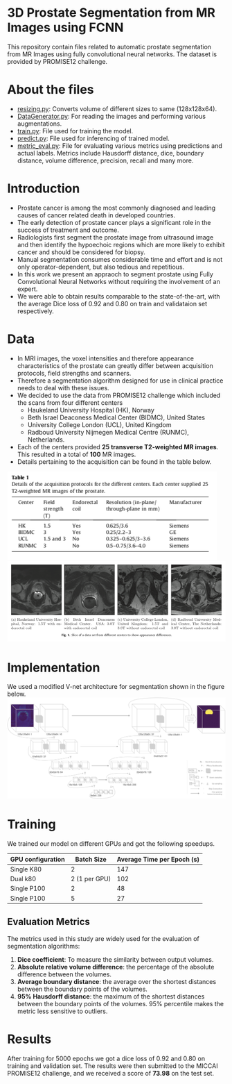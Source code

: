 # 3D Prostate Segmentation from MR Images using FCNN
This repository contain files related to automatic prostate segmentation from MR Images using fully convolutional neural networks. The dataset is provided by PROMISE12 challenge. 

# About the files
- [resizing.py](https://github.com/amanbasu/3d-prostate-segmentation/blob/master/resizing.py): Converts volume of different sizes to same (128x128x64).
- [DataGenerator.py](https://github.com/amanbasu/3d-prostate-segmentation/blob/master/DataGenerator.py): For reading the images and performing various augmentations.
- [train.py](https://github.com/amanbasu/3d-prostate-segmentation/blob/master/train.py): File used for training the model.
- [predict.py](https://github.com/amanbasu/3d-prostate-segmentation/blob/master/predict.py): File used for inferencing of trained model.
- [metric_eval.py](https://github.com/amanbasu/3d-prostate-segmentation/blob/master/metric_eval.py): File for evaluating various metrics using predictions and actual labels. Metrics include Hausdorff distance, dice, boundary distance, volume difference, precision, recall and many more.

# Introduction

- Prostate cancer is among the most commonly diagnosed and leading causes of cancer related death in developed countries.
- The early detection of prostate cancer plays a significant role in the success of treatment and outcome.
- Radiologists first segment the prostate image from ultrasound image and then identify the hypoechoic regions which are more likely to exhibit cancer and should be considered for biopsy.
- Manual segmentation consumes considerable time and effort and is not only operator-dependent, but also tedious and repetitious.
- In this work we present an appraoch to segment prostate using Fully Convolutional Neural Networks without requiring the involvement of an expert.
- We were able to obtain results comparable to the state-of-the-art, with the average Dice loss of 0.92 and 0.80 on train and validataion set respectively.

# Data

- In MRI images, the voxel intensities and therefore appearance characteristics of the prostate can greatly differ between acquisition protocols, field strengths and scanners.
- Therefore a segmentation algorithm designed for use in clinical practice needs to deal with these issues.
- We decided to use the data from PROMISE12 challenge which included the scans from four different centers 
    - Haukeland University Hospital (HK), Norway
    - Beth Israel Deaconess Medical Center (BIDMC), United States
    - University College London (UCL), United Kingdom
    - Radboud University Nijmegen Medical Centre (RUNMC), Netherlands. 
- Each of the centers provided <b>25 transverse T2-weighted MR images</b>. This resulted in a total of <b>100</b> MR images. 
- Details pertaining to the acquisition can be found in the table below.

![](images/data_info.png)
![](images/data_demo.png)

# Implementation

We used a modified V-net architecture for segmentation shown in the figure below.
![](images/model_detail.jpg)

# Training

We trained our model on different GPUs and got the following speedups.

| GPU configuration | Batch Size    | Average Time per Epoch (s) |
| ----------------- | ------------- | -------------------------- |
| Single K80        | 2             | 147                        |
| Dual k80          | 2 (1 per GPU) | 102                        |
| Single P100       | 2             | 48                         |
| Single P100       | 5             | 27                         |

## Evaluation Metrics

The metrics used in this study are widely used for the evaluation of segmentation algorithms:
1. <b>Dice coefficient</b>: To measure the similarity between output volumes.
2. <b>Absolute relative volume difference</b>: the percentage of the absolute difference between the volumes.
3. <b>Average boundary distance</b>: the average over the shortest distances between the boundary points of the volumes.
4. <b>95% Hausdorff distance</b>: the maximum of the shortest distances between the boundary points of the volumes. 95% percentile makes the metric less sensitive to outliers.

# Results

After training for 5000 epochs we got a dice loss of 0.92 and 0.80 on training and validation set. The results were then submitted to the MICCAI PROMISE12 challenge, and we received a score of <b>73.98</b> on the test set.
